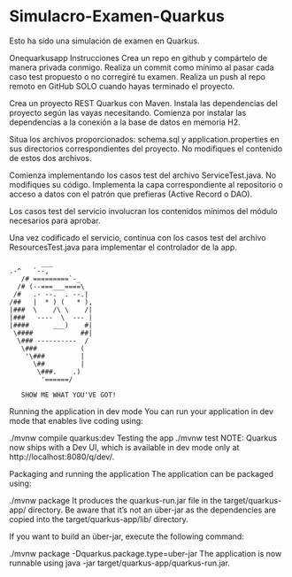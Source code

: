 # Simulacro-Examen-Quarkus

Esto ha sido una simulación de examen en Quarkus.


Onequarkusapp
Instrucciones
Crea un repo en github y compártelo de manera privada conmigo. Realiza un commit como mínimo al pasar cada caso test propuesto o no corregiré tu examen. Realiza un push al repo remoto en GitHub SOLO cuando hayas terminado el proyecto.

Crea un proyecto REST Quarkus con Maven. Instala las dependencias del proyecto según las vayas necesitando. Comienza por instalar las dependencias a la conexión a la base de datos en memoria H2.

Situa los archivos proporcionados: schema.sql y application.properties en sus directorios correspondientes del proyecto. No modifiques el contenido de estos dos archivos.

Comienza implementando los casos test del archivo ServiceTest.java. No modifiques su código. Implementa la capa correspondiente al repositorio o acceso a datos con el patrón que prefieras (Active Record o DAO).

Los casos test del servicio involucran los contenidos mínimos del módulo necesarios para aprobar.

Una vez codificado el servicio, continua con los casos test del archivo ResourcesTest.java para implementar el controlador de la app.

            ___
	.-^   `--,
       /# =========`-_
      /# (--===___====\
     /#   .- --.  . --.|
    /##   |  * ) (   * ),
    |###  \    /\ \    /|
    |###   ----  \  --- |
    |####      ___)    #|
     \####            ##|
      \### ----------  /
       \###           (
        '\###         |
          \##         |
           \###.    .)
            '======/
       
       SHOW ME WHAT YOU'VE GOT! 
Running the application in dev mode
You can run your application in dev mode that enables live coding using:

./mvnw compile quarkus:dev
Testing the app
./mvnw test
NOTE: Quarkus now ships with a Dev UI, which is available in dev mode only at http://localhost:8080/q/dev/.

Packaging and running the application
The application can be packaged using:

./mvnw package
It produces the quarkus-run.jar file in the target/quarkus-app/ directory. Be aware that it’s not an über-jar as the dependencies are copied into the target/quarkus-app/lib/ directory.

If you want to build an über-jar, execute the following command:

./mvnw package -Dquarkus.package.type=uber-jar
The application is now runnable using java -jar target/quarkus-app/quarkus-run.jar.
